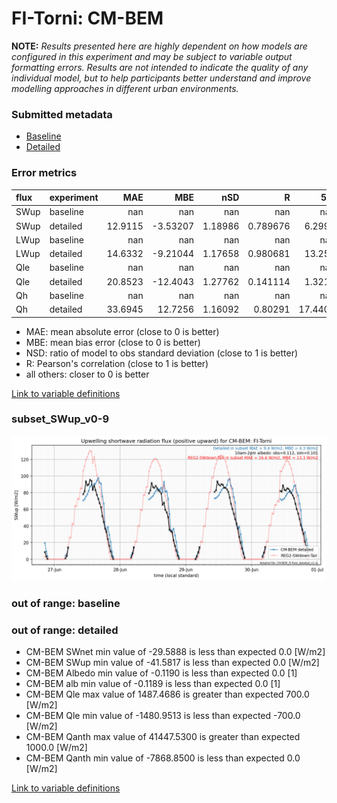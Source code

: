# FI-Torni: CM-BEM

**NOTE:** *Results presented here are highly dependent on how models are configured in this experiment and may be subject to variable output formatting errors. Results are not intended to indicate the quality of any individual model, but to help participants better understand and improve modelling approaches in different urban environments.*

### Submitted metadata

- [Baseline](CM-BEM_FI-Torni_baseline_attrs.md)
- [Detailed](CM-BEM_FI-Torni_detailed_attrs.md)

### Error metrics

| flux   | experiment   |      MAE |       MBE |       nSD |          R |      5th |     95th |     RMSE |      cRMSE |      AMBE |      1-nSD |         1-R |   nSkewness |   nKurtosis |    Overlap |
|:-------|:-------------|---------:|----------:|----------:|-----------:|---------:|---------:|---------:|-----------:|----------:|-----------:|------------:|------------:|------------:|-----------:|
| SWup   | baseline     | nan      | nan       | nan       | nan        | nan      | nan      | nan      | nan        | nan       | nan        | nan         | nan         |  nan        | nan        |
| SWup   | detailed     |  12.9115 |  -3.53207 |   1.18986 |   0.789676 |   6.2995 |   7.6286 |  20.3666 |   0.732499 |   3.53207 |   0.189856 |   0.210324  |   0.354244  |    0.214721 |   0.198681 |
| LWup   | baseline     | nan      | nan       | nan       | nan        | nan      | nan      | nan      | nan        | nan       | nan        | nan         | nan         |  nan        | nan        |
| LWup   | detailed     |  14.6332 |  -9.21044 |   1.17658 |   0.980681 |  13.254  |  17.7095 |  16.3935 |   0.276843 |   9.21044 |   0.176579 |   0.0193192 |   1.50038   |    1.06088  |   0.16998  |
| Qle    | baseline     | nan      | nan       | nan       | nan        | nan      | nan      | nan      | nan        | nan       | nan        | nan         | nan         |  nan        | nan        |
| Qle    | detailed     |  20.8523 | -12.4043  |   1.27762 |   0.141114 |   1.3216 |  40.5892 |  49.2587 |   1.50722  |  12.4043  |   0.277617 |   0.858886  |   4.34651   |   16.9044   |   0.191573 |
| Qh     | baseline     | nan      | nan       | nan       | nan        | nan      | nan      | nan      | nan        | nan       | nan        | nan         | nan         |  nan        | nan        |
| Qh     | detailed     |  33.6945 |  12.7256  |   1.16092 |   0.80291  |  17.4404 |  63.272  |  50.7488 |   0.695348 |  12.7256  |   0.160922 |   0.19709   |   0.0489415 |    0.235175 |   0.22012  |

 - MAE: mean absolute error (close to 0 is better)
 - MBE: mean bias error (close to 0 is better)
 - NSD: ratio of model to obs standard deviation (close to 1 is better)
 - R: Pearson's correlation (close to 1 is better)
 - all others: closer to 0 is better

[Link to variable definitions](../modelattrs/variable_definitions.md)

### <a name="subset_swup_v0-9"></a>subset_SWup_v0-9
[![CM-BEM_FI-Torni_subset_SWup_v0-9.png](CM-BEM_FI-Torni_subset_SWup_v0-9.png)](CM-BEM_FI-Torni_subset_SWup_v0-9.png)

### out of range: baseline


### out of range: detailed

 - CM-BEM SWnet min value of -29.5888 is less than expected 0.0 [W/m2]
 - CM-BEM SWup min value of -41.5817 is less than expected 0.0 [W/m2]
 - CM-BEM Albedo min value of -0.1190 is less than expected 0.0 [1]
 - CM-BEM alb min value of -0.1189 is less than expected 0.0 [1]
 - CM-BEM Qle max value of 1487.4686 is greater than expected 700.0 [W/m2]
 - CM-BEM Qle min value of -1480.9513 is less than expected -700.0 [W/m2]
 - CM-BEM Qanth max value of 41447.5300 is greater than expected 1000.0 [W/m2]
 - CM-BEM Qanth min value of -7868.8500 is less than expected 0.0 [W/m2]


[Link to variable definitions](../modelattrs/variable_definitions.md)

